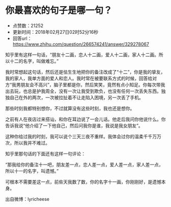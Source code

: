 # 你最喜欢的句子是哪一句？
- 点赞数：21252
- 更新时间：2018年02月27日02时52分16秒
- 回答url：https://www.zhihu.com/question/266574241/answer/329278067
<body>
 <p data-pid="9RqPjx6W">知乎里有这样一句话，“朋友十二画，恋人十二画，爱人十二画，家人十二画。所以十二的名字，叫做难忘。”</p>
 <p data-pid="a1MCz9zo">我时常想起这句话，然后还是怯生生地把你的备注改成了“十二”，你是我的挚友，我的家人，我单方面的爱人和恋人。我时常在被要联系方式的时候，回答给对方“我男朋友会不高兴”，脑子里都是你，然后笑笑，竟然有点小知足。你每次带我出去玩，也总是护我周全，没有一次让我受到欺负，也没有任何一次丢失东西。独独自己在外的两次，一次被拉扯着不让走陷入困境，另一次丢了手机。</p>
 <p data-pid="4cfi1olb">那些时刻我都特别想你，不过就算没有这些时刻，我也还是想你。</p>
 <p data-pid="ocAA3h_P">之前有人在夜店过来搭讪，和你在耳边说了一会儿话。他走后我问你他说什么。你告诉我说“他介绍了一下他自己，然后问我你是谁，我说是我女朋友”。</p>
 <p data-pid="5127r8CG">这种你给过我的时刻，我可以说个三天三夜不重样。我体会过你的温柔千千万万次，所以我并不难过。</p>
 <p data-pid="ttc_LfOw">知乎里那句话的下面还有这样一句评论：</p>
 <p data-pid="0Lbb5KJZ">“那我给你的备注十一吧，朋友差一点，恋人差一点，爱人差一点，家人差一点，所以十一的名字，叫遗憾。”</p>
 <p data-pid="8PDCoYQe">可根本不需要差这一点，前些天我数了数，你的名字十一画，你刚刚好，是遗憾本身。</p>
 <p data-pid="h782fjLT">出自微博：lyricheese</p>
</body>